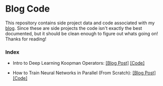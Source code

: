 # Blog Code
This repository contains side project data and code associated with my [blog](https://nicholasgeneva.com/blog/). Since these are side projects the code isn't exactly the best documented, but it should be clean enough to figure out whats going on! Thanks for reading!

### Index
- Intro to Deep Learning Koopman Operators: [[Blog Post]](https://nicholasgeneva.com/koopman/dynamics/deep-learning/2020/05/30/intro-to-koopman.html) [[Code]](https://github.com/AbsoluteStratos/blog-code/koopman-intro)

- How to Train Neural Networks in Parallel (From Scratch): [[Blog Post]](https://nicholasgeneva.com/deep-learning/parallel-programming/2021/12/19/parallel-neural-networks.html)[[Code]](https://github.com/NickGeneva/blog-code/tree/master/parallel-nn)